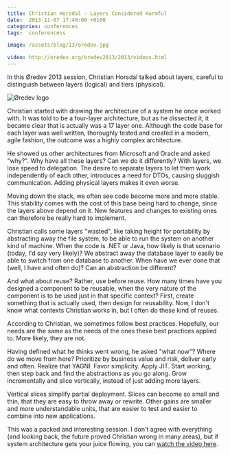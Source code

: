 ```yaml
---
title: Christian Horsdal - Layers Considered Harmful
date:  2013-11-07 17:40:00 +0100
categories: conferences
tags:  conferencess

image: /assets/blog/13/oredev.jpg

video: http://oredev.org/oredev2013/2013/videos.html
---
```


In this Øredev 2013 session, Christian Horsdal talked about layers, careful to 
distinguish between layers (logical) and tiers (physical).

![Øredev logo]({{page.image}})

Christian started with drawing the architecture of a system he once worked with.  It was told to be a four-layer architecture, but as he dissected it, it became clear that is actually was a 17 layer one. Although the code base for each layer was well written, thoroughly tested and created in a modern, agile fashion, the outcome was a highly complex architecture. 

He showed us other architectures from Microsoft and Oracle and asked "why?". Why have all these layers? Can we do it differently? With layers, we lose speed to delegation. The desire to separate layers to let them work independently of each other, introduces a need for DTOs, causing sluggish communication. Adding physical layers makes it even worse.

Moving down the stack, we often see code become more and more stable. This stability comes with the cost of this base being hard to change, since the layers above depend on it. New features and changes to existing ones can therefore be really hard to implement.
 
Christian calls some layers "wasted", like taking height for portability by abstracting away the file system, to be able to run the system on another kind of machine. When the code is .NET or Java, how likely is that scenario (today, I'd say very likely)? We abstract away the database layer to easily be able to switch from one database to another. When have we ever done that (well, I have and often do)? Can an abstraction be different? 

And what about reuse? Rather, use before reuse. How many times have you designed a component to be reusable, when the very nature of the component is to be used just  in that specific context? First, create something that is actually used, then design for reusability. Now, I don't know what contexts Christian works in, but I often do these kind of reuses.

According to Christian, we sometimes follow best practices. Hopefully, our needs are the same as the needs of the ones these best practices applied to. More likely, they are not.

Having defined what he thinks went wrong, he asked "what now"? Where do we move from here? Prioritize by business value and risk, deliver early and often. Realize that YAGNI. Favor simplicity. Apply JIT. Start working, then step back and find the abstractions as you go along. Grow incrementally and slice vertically, instead of just adding more layers.

Vertical slices simplify partial deployment. Slices can become so small and thin, that they are easy to throw away or rewrite. Other gains are smaller and more understandable units, that are easier to test and easier to combine into new applications.

This was a packed and interesting session. I don't agree with everything (and looking back, the future proved Christian wrong in many areas), but if system architecture gets your juice flowing, you can [watch the video here]({{page.video}}).